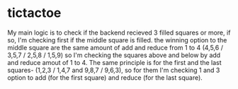 # tictactoe

My main logic is to check if the backend recieved 3 filled squares or more,
if so, I'm checking first if the middle square is filled.
the winning option to the middle square are the same amount of add and reduce from 1 to 4 (4,5,6 / 3,5,7 / 2,5,8 / 1,5,9)
so I'm checking the squares above and below by add and reduce amout of 1 to 4.
The same principle is for the first and the last squares- (1,2,3 / 1,4,7 and 9,8,7 / 9,6,3), so for them I'm checking 1 and 3 option to add (for the first square) and reduce (for the last square).